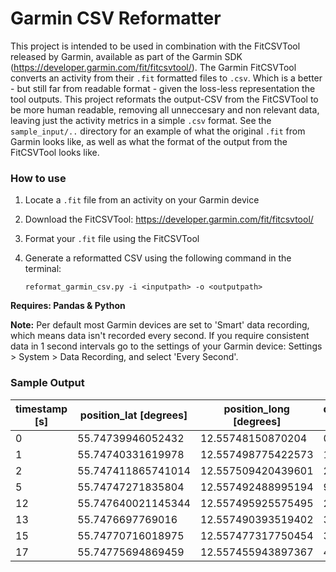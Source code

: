 # Garmin CSV Reformatter

This project is intended to be used in combination with the FitCSVTool released by Garmin, available as part of the Garmin SDK (https://developer.garmin.com/fit/fitcsvtool/).
The Garmin FitCSVTool converts an activity from their `.fit` formatted files to `.csv`. Which is a better - but still far from readable format - given the loss-less representation the tool outputs.
This project reformats the output-CSV from the FitCSVTool to be more human readable, removing all unneccesary and non relevant data, leaving just the activity metrics in a simple `.csv` format.
See the `sample_input/..` directory for an example of what the original `.fit` from Garmin looks like, as well as what the format of the output from the FitCSVTool looks like.

### How to use
1. Locate a `.fit` file from an activity on your Garmin device
2. Download the FitCSVTool: https://developer.garmin.com/fit/fitcsvtool/
3. Format your `.fit` file using the FitCSVTool
4. Generate a reformatted CSV using the following command in the terminal:

    `reformat_garmin_csv.py -i <inputpath> -o <outputpath>`

**Requires: Pandas & Python**

**Note:** Per default most Garmin devices are set to 'Smart' data recording, which means data isn't recorded every second. If you require consistent data in 1 second intervals go to the settings of your Garmin device: Settings > System > Data Recording, and select 'Every Second'.

### Sample Output
| timestamp [s] | position_lat [degrees] | position_long [degrees] | distance [m] | enhanced_speed [m/s] | enhanced_altitude [m] | heart_rate [bpm] | cadence [rpm] | temperature [C] | fractional_cadence [rpm] |
| ------------- | -------------------------- | --------------------------- | ------------ | -------------------- | --------------------- | ---------------- | ------------- | --------------- | ------------------------ |
| 0             | 55.74739946052432          | 12.55748150870204           | 0.0          | 1.596                | 13.6    | 88               | 60            | 27              | 0.0                      |
| 1             | 55.74740331619978          | 12.557498775422573          | 1.13         | 1.596                | 13.6    | 88               | 60            | 27              | 0.0                      |
| 2             | 55.747411865741014         | 12.557509420439601          | 2.28         | 1.614                | 13.6    | 88               | 60            | 27              | 0.0                      |
| 5             | 55.74747271835804          | 12.557492488995194          | 9.01         | 1.698                | 13.6    | 88               | 85            | 27              | 0.5                      |
| 12            | 55.747640021145344         | 12.557495925575495          | 27.71        | 2.631                | 13.4    | 92               | 80            | 27              | 0.5                      |
| 13            | 55.7476697769016           | 12.557490393519402          | 31.02        | 2.641                | 13.4    | 91               | 79            | 27              | 0.5                      |
| 15            | 55.74770716018975          | 12.557477317750454          | 35.26        | 2.781                | 13.4    | 96               | 79            | 27              | 0.5                      |
| 17            | 55.74775694869459          | 12.557455943897367          | 40.94        | 2.837                | 13.6    | 100              | 78            | 27              | 0.0                      |
